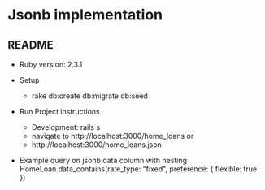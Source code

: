 # Jsonb implementation

## README

* Ruby version: 2.3.1

* Setup
  * rake db:create db:migrate db:seed


* Run Project instructions
  * Development: rails s
  * navigate to http://localhost:3000/home_loans 
    or
  * http://localhost:3000/home_loans.json

* Example query on jsonb data column with nesting
    HomeLoan.data_contains(rate_type: "fixed", preference: { flexible: true })
